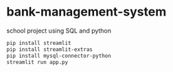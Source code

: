 # bank-management-system
school project using SQL and python

```bash
pip install streamlit
pip install streamlit-extras
pip install mysql-connector-python
streamlit run app.py
```
